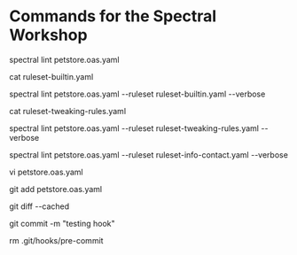 # Commands for the Spectral Workshop

spectral lint petstore.oas.yaml

cat ruleset-builtin.yaml

spectral lint petstore.oas.yaml --ruleset ruleset-builtin.yaml --verbose

cat ruleset-tweaking-rules.yaml

spectral lint petstore.oas.yaml --ruleset ruleset-tweaking-rules.yaml --verbose

spectral lint petstore.oas.yaml --ruleset ruleset-info-contact.yaml --verbose

vi petstore.oas.yaml

git add petstore.oas.yaml

git diff --cached

git commit -m "testing hook"

rm .git/hooks/pre-commit